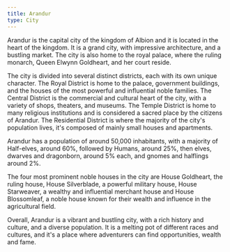 ```yaml
---
title: Arandur
type: City
---
```

Arandur is the capital city of the kingdom of Albion and it is located in the heart of the kingdom. It is a grand city, with impressive architecture, and a bustling market. The city is also home to the royal palace, where the ruling monarch, Queen Elwynn Goldheart, and her court reside.

The city is divided into several distinct districts, each with its own unique character. The Royal District is home to the palace, government buildings, and the houses of the most powerful and influential noble families. The Central District is the commercial and cultural heart of the city, with a variety of shops, theaters, and museums. The Temple District is home to many religious institutions and is considered a sacred place by the citizens of Arandur. The Residential District is where the majority of the city's population lives, it's composed of mainly small houses and apartments.

Arandur has a population of around 50,000 inhabitants, with a majority of Half-elves, around 60%, followed by Humans, around 25%, then elves, dwarves and dragonborn, around 5% each, and gnomes and halflings around 2%.

The four most prominent noble houses in the city are House Goldheart, the ruling house, House Silverblade, a powerful military house, House Starweaver, a wealthy and influential merchant house and House Blossomleaf, a noble house known for their wealth and influence in the agricultural field.

Overall, Arandur is a vibrant and bustling city, with a rich history and culture, and a diverse population. It is a melting pot of different races and cultures, and it's a place where adventurers can find opportunities, wealth and fame.
